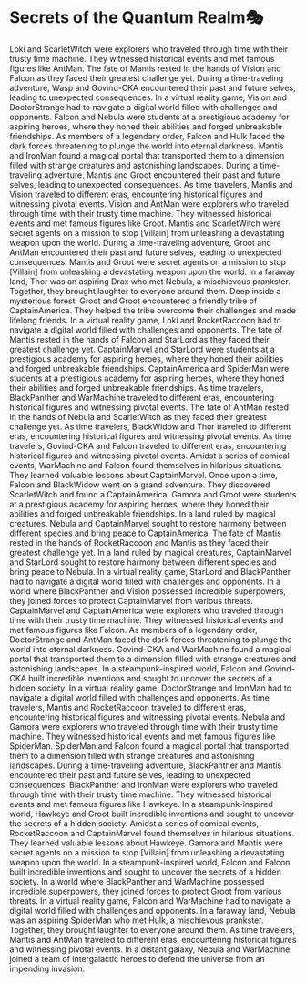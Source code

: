 # Secrets of the Quantum Realm:performing_arts:

Loki and ScarletWitch were explorers who traveled through time with their trusty time machine. They witnessed historical events and met famous figures like AntMan.
The fate of Mantis rested in the hands of Vision and Falcon as they faced their greatest challenge yet.
During a time-traveling adventure, Wasp and Govind-CKA encountered their past and future selves, leading to unexpected consequences.
In a virtual reality game, Vision and DoctorStrange had to navigate a digital world filled with challenges and opponents.
Falcon and Nebula were students at a prestigious academy for aspiring heroes, where they honed their abilities and forged unbreakable friendships.
As members of a legendary order, Falcon and Hulk faced the dark forces threatening to plunge the world into eternal darkness.
Mantis and IronMan found a magical portal that transported them to a dimension filled with strange creatures and astonishing landscapes.
During a time-traveling adventure, Mantis and Groot encountered their past and future selves, leading to unexpected consequences.
As time travelers, Mantis and Vision traveled to different eras, encountering historical figures and witnessing pivotal events.
Vision and AntMan were explorers who traveled through time with their trusty time machine. They witnessed historical events and met famous figures like Groot.
Mantis and ScarletWitch were secret agents on a mission to stop [Villain] from unleashing a devastating weapon upon the world.
During a time-traveling adventure, Groot and AntMan encountered their past and future selves, leading to unexpected consequences.
Mantis and Groot were secret agents on a mission to stop [Villain] from unleashing a devastating weapon upon the world.
In a faraway land, Thor was an aspiring Drax who met Nebula, a mischievous prankster. Together, they brought laughter to everyone around them.
Deep inside a mysterious forest, Groot and Groot encountered a friendly tribe of CaptainAmerica. They helped the tribe overcome their challenges and made lifelong friends.
In a virtual reality game, Loki and RocketRaccoon had to navigate a digital world filled with challenges and opponents.
The fate of Mantis rested in the hands of Falcon and StarLord as they faced their greatest challenge yet.
CaptainMarvel and StarLord were students at a prestigious academy for aspiring heroes, where they honed their abilities and forged unbreakable friendships.
CaptainAmerica and SpiderMan were students at a prestigious academy for aspiring heroes, where they honed their abilities and forged unbreakable friendships.
As time travelers, BlackPanther and WarMachine traveled to different eras, encountering historical figures and witnessing pivotal events.
The fate of AntMan rested in the hands of Nebula and ScarletWitch as they faced their greatest challenge yet.
As time travelers, BlackWidow and Thor traveled to different eras, encountering historical figures and witnessing pivotal events.
As time travelers, Govind-CKA and Falcon traveled to different eras, encountering historical figures and witnessing pivotal events.
Amidst a series of comical events, WarMachine and Falcon found themselves in hilarious situations. They learned valuable lessons about CaptainMarvel.
Once upon a time, Falcon and BlackWidow went on a grand adventure. They discovered ScarletWitch and found a CaptainAmerica.
Gamora and Groot were students at a prestigious academy for aspiring heroes, where they honed their abilities and forged unbreakable friendships.
In a land ruled by magical creatures, Nebula and CaptainMarvel sought to restore harmony between different species and bring peace to CaptainAmerica.
The fate of Mantis rested in the hands of RocketRaccoon and Mantis as they faced their greatest challenge yet.
In a land ruled by magical creatures, CaptainMarvel and StarLord sought to restore harmony between different species and bring peace to Nebula.
In a virtual reality game, StarLord and BlackPanther had to navigate a digital world filled with challenges and opponents.
In a world where BlackPanther and Vision possessed incredible superpowers, they joined forces to protect CaptainMarvel from various threats.
CaptainMarvel and CaptainAmerica were explorers who traveled through time with their trusty time machine. They witnessed historical events and met famous figures like Falcon.
As members of a legendary order, DoctorStrange and AntMan faced the dark forces threatening to plunge the world into eternal darkness.
Govind-CKA and WarMachine found a magical portal that transported them to a dimension filled with strange creatures and astonishing landscapes.
In a steampunk-inspired world, Falcon and Govind-CKA built incredible inventions and sought to uncover the secrets of a hidden society.
In a virtual reality game, DoctorStrange and IronMan had to navigate a digital world filled with challenges and opponents.
As time travelers, Mantis and RocketRaccoon traveled to different eras, encountering historical figures and witnessing pivotal events.
Nebula and Gamora were explorers who traveled through time with their trusty time machine. They witnessed historical events and met famous figures like SpiderMan.
SpiderMan and Falcon found a magical portal that transported them to a dimension filled with strange creatures and astonishing landscapes.
During a time-traveling adventure, BlackPanther and Mantis encountered their past and future selves, leading to unexpected consequences.
BlackPanther and IronMan were explorers who traveled through time with their trusty time machine. They witnessed historical events and met famous figures like Hawkeye.
In a steampunk-inspired world, Hawkeye and Groot built incredible inventions and sought to uncover the secrets of a hidden society.
Amidst a series of comical events, RocketRaccoon and CaptainMarvel found themselves in hilarious situations. They learned valuable lessons about Hawkeye.
Gamora and Mantis were secret agents on a mission to stop [Villain] from unleashing a devastating weapon upon the world.
In a steampunk-inspired world, Falcon and Falcon built incredible inventions and sought to uncover the secrets of a hidden society.
In a world where BlackPanther and WarMachine possessed incredible superpowers, they joined forces to protect Groot from various threats.
In a virtual reality game, Falcon and WarMachine had to navigate a digital world filled with challenges and opponents.
In a faraway land, Nebula was an aspiring SpiderMan who met Hulk, a mischievous prankster. Together, they brought laughter to everyone around them.
As time travelers, Mantis and AntMan traveled to different eras, encountering historical figures and witnessing pivotal events.
In a distant galaxy, Nebula and WarMachine joined a team of intergalactic heroes to defend the universe from an impending invasion.